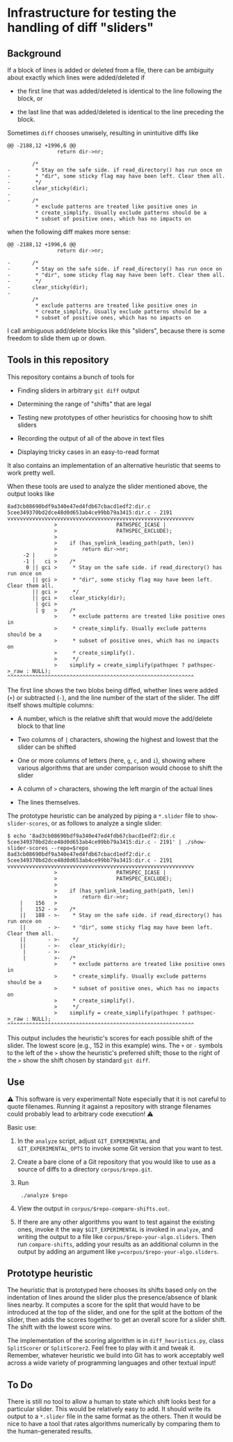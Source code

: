 # Infrastructure for testing the handling of diff "sliders"

## Background

If a block of lines is added or deleted from a file, there can be ambiguity about exactly which lines were added/deleted if

* the first line that was added/deleted is identical to the line following the block, or

* the last line that was added/deleted is identical to the line preceding the block.

Sometimes `diff` chooses unwisely, resulting in unintuitive diffs like

```
@@ -2188,12 +1996,6 @@
                return dir->nr;
 
        /*
-        * Stay on the safe side. if read_directory() has run once on
-        * "dir", some sticky flag may have been left. Clear them all.
-        */
-       clear_sticky(dir);
-
-       /*
         * exclude patterns are treated like positive ones in
         * create_simplify. Usually exclude patterns should be a
         * subset of positive ones, which has no impacts on
```

when the following diff makes more sense:

```
@@ -2188,12 +1996,6 @@
                return dir->nr;
 
-       /*
-        * Stay on the safe side. if read_directory() has run once on
-        * "dir", some sticky flag may have been left. Clear them all.
-        */
-       clear_sticky(dir);
-
        /*
         * exclude patterns are treated like positive ones in
         * create_simplify. Usually exclude patterns should be a
         * subset of positive ones, which has no impacts on
```

I call ambiguous add/delete blocks like this "sliders", because there is some freedom to slide them up or down.


## Tools in this repository

This repository contains a bunch of tools for

* Finding sliders in arbitrary `git diff` output

* Determining the range of "shifts" that are legal

* Testing new prototypes of other heuristics for choosing how to shift sliders

* Recording the output of all of the above in text files

* Displaying tricky cases in an easy-to-read format

It also contains an implementation of an alternative heuristic that seems to work pretty well.

When these tools are used to analyze the slider mentioned above, the output looks like

```
8ad3cb08690bdf9a340e47ed4fdb67cbacd1edf2:dir.c 5cee349370bd2dce48d0d653ab4ce99bb79a3415:dir.c - 2191
vvvvvvvvvvvvvvvvvvvvvvvvvvvvvvvvvvvvvvvvvvvvvvvvvvvvvvvvvvvv
               >			       PATHSPEC_ICASE |
               >			       PATHSPEC_EXCLUDE);
               >
               >	if (has_symlink_leading_path(path, len))
               >		return dir->nr;
     -2 |      >
     -1 |   ci >	/*
      0 || gci >	 * Stay on the safe side. if read_directory() has run once on
        || gci >	 * "dir", some sticky flag may have been left. Clear them all.
        || gci >	 */
        || gci >	clear_sticky(dir);
         | gci >
         | g   >	/*
               >	 * exclude patterns are treated like positive ones in
               >	 * create_simplify. Usually exclude patterns should be a
               >	 * subset of positive ones, which has no impacts on
               >	 * create_simplify().
               >	 */
               >	simplify = create_simplify(pathspec ? pathspec->_raw : NULL);
^^^^^^^^^^^^^^^^^^^^^^^^^^^^^^^^^^^^^^^^^^^^^^^^^^^^^^^^^^^^
```

The first line shows the two blobs being diffed, whether lines were added (`+`) or subtracted (`-`), and the line number of the start of the slider. The diff itself shows multiple columns:

* A number, which is the relative shift that would move the add/delete block to that line

* Two columns of `|` characters, showing the highest and lowest that the slider can be shifted

* One or more columns of letters (here, `g`, `c`, and `i`), showing where various algorithms that are under comparison would choose to shift the slider

* A column of `>` characters, showing the left margin of the actual lines

* The lines themselves.


The prototype heuristic can be analyzed by piping a `*.slider` file to `show-slider-scores`, or as follows to analyze a single slider:

```
$ echo '8ad3cb08690bdf9a340e47ed4fdb67cbacd1edf2:dir.c 5cee349370bd2dce48d0d653ab4ce99bb79a3415:dir.c - 2191' | ./show-slider-scores --repo=$repo
8ad3cb08690bdf9a340e47ed4fdb67cbacd1edf2:dir.c 5cee349370bd2dce48d0d653ab4ce99bb79a3415:dir.c - 2191
vvvvvvvvvvvvvvvvvvvvvvvvvvvvvvvvvvvvvvvvvvvvvvvvvvvvvvvvvvvv
               > 			       PATHSPEC_ICASE |
               > 			       PATHSPEC_EXCLUDE);
               > 
               > 	if (has_symlink_leading_path(path, len))
               > 		return dir->nr;
    |    156   > 
    |    152 - > 	/*
    ||   188 - >-	 * Stay on the safe side. if read_directory() has run once on
    ||       - >-	 * "dir", some sticky flag may have been left. Clear them all.
    ||       - >-	 */
    ||       - >-	clear_sticky(dir);
     |       - >-
     |         >-	/*
               > 	 * exclude patterns are treated like positive ones in
               > 	 * create_simplify. Usually exclude patterns should be a
               > 	 * subset of positive ones, which has no impacts on
               > 	 * create_simplify().
               > 	 */
               > 	simplify = create_simplify(pathspec ? pathspec->_raw : NULL);
^^^^^^^^^^^^^^^^^^^^^^^^^^^^^^^^^^^^^^^^^^^^^^^^^^^^^^^^^^^^
```

This output includes the heuristic's scores for each possible shift of the slider. The lowest score (e.g., 152 in this example) wins. The `+` or `-` symbols to the left of the `>` show the heuristic's preferred shift; those to the right of the `>` show the shift chosen by standard `git diff`.


## Use

:warning: This software is very experimental! Note especially that it is not careful to quote filenames. Running it against a repository with strange filenames could probably lead to arbitrary code execution! :warning:

Basic use:

1. In the `analyze` script, adjust `GIT_EXPERIMENTAL` and `GIT_EXPERIMENTAL_OPTS` to invoke some Git version that you want to test.

2. Create a bare clone of a Git repository that you would like to use as a source of diffs to a directory `corpus/$repo.git`.

3. Run

        ./analyze $repo

4. View the output in `corpus/$repo-compare-shifts.out`.

5. If there are any other algorithms you want to test against the existing ones, invoke it the way `$GIT_EXPERIMENTAL` is invoked in `analyze`, and writing the output to a file like `corpus/$repo-your-algo.sliders`. Then run `compare-shifts`, adding your results as an additional column in the output by adding an argument like `y=corpus/$repo-your-algo.sliders`.


## Prototype heuristic

The heuristic that is prototyped here chooses its shifts based only on the indentation of lines around the slider plus the presence/absence of blank lines nearby. It computes a score for the split that would have to be introduced at the top of the slider, and one for the split at the bottom of the slider, then adds the scores together to get an overall score for a slider shift. The shift with the lowest score wins.

The implementation of the scoring algorithm is in `diff_heuristics.py`, class `SplitScorer` or `SplitScorer2`. Feel free to play with it and tweak it. Remember, whatever heuristic we build into Git has to work acceptably well across a wide variety of programming languages and other textual input!


## To Do

There is still no tool to allow a human to state which shift looks best for a particular slider. This would be relatively easy to add. It should write its output to a `*.slider` file in the same format as the others. Then it would be nice to have a tool that rates algorithms numerically by comparing them to the human-generated results.


